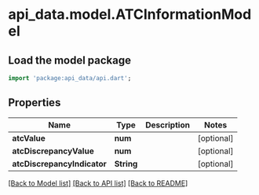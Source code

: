 # api_data.model.ATCInformationModel

## Load the model package
```dart
import 'package:api_data/api.dart';
```

## Properties
Name | Type | Description | Notes
------------ | ------------- | ------------- | -------------
**atcValue** | **num** |  | [optional] 
**atcDiscrepancyValue** | **num** |  | [optional] 
**atcDiscrepancyIndicator** | **String** |  | [optional] 

[[Back to Model list]](../README.md#documentation-for-models) [[Back to API list]](../README.md#documentation-for-api-endpoints) [[Back to README]](../README.md)



